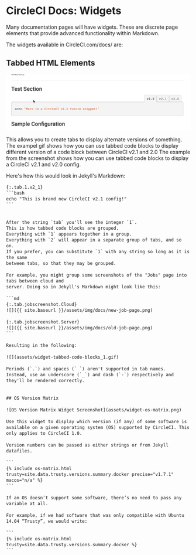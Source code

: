 # CircleCI Docs: Widgets

Many documentation pages will have widgets. These are discrete page elements that provide advanced functionality within Markdown.

The widgets available in CircleCI.com/docs/ are:


## Tabbed HTML Elements

![Tabbed Code Blocks Widget Screenshot](img/widget-tabbed-code-blocks.gif)

This allows you to create tabs to display alternate versions of something.
The exampel gif shows how you can use tabbed code blocks to display different
version of a code block between CircleCI v2.1 and 2.0
The example from the screenshot shows how you can use tabbed code blocks to display a CircleCI v2.1 and v2.0 config.

Here's how this would look in Jekyll's Markdown:

````
{:.tab.1.v2_1}
```bash
echo "This is brand new CircleCI v2.1 config!"
```


After the string `tab` you'll see the integer `1`.
This is how tabbed code blocks are grouped.
Everything with `1` appears together in a group.
Everything with `2` will appear in a separate group of tabs, and so on.
If you prefer, you can substitute `1` with any string so long as it is the same
between tabs, so that they may be grouped.

For example, you might group some screenshots of the "Jobs" page into tabs between cloud and
server. Doing so in Jekyll's Markdown might look like this:

```md
{:.tab.jobscreenshot.Cloud}
![]({{ site.baseurl }}/assets/img/docs/new-job-page.png)

{:.tab.jobscreenshot.Server}
![]({{ site.baseurl }}/assets/img/docs/old-job-page.png)
```

Resulting in the following:

![](assets/widget-tabbed-code-blocks_1.gif)

Periods (`.`) and spaces (` `) aren't supported in tab names.
Instead, use an underscore (`_`) and dash (`-`) respectively and they'll be rendered correctly.


## OS Version Matrix

![OS Version Matrix Widget Screenshot](assets/widget-os-matrix.png)

Use this widget to display which version (if any) of some software is available on a given operating system (OS) supported by CircleCI. This only applies to CircleCI 1.0.

Version numbers can be passed as either strings or from Jekyll datafiles.

```
{% include os-matrix.html trusty=site.data.trusty.versions.summary.docker precise="v1.7.1" macos="n/a" %}
```

If an OS doesn’t support some software, there’s no need to pass any variable at all.

For example, if we had software that was only compatible with Ubuntu 14.04 “Trusty”, we would write:

```
{% include os-matrix.html trusty=site.data.trusty.versions.summary.docker %}
```
